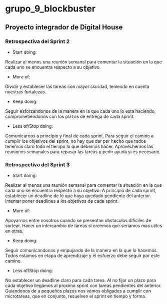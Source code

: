 # grupo_9_blockbuster
## Proyecto integrador de Digital House

### Retrospectiva del Sprint 2

- Start doing:

Realizar al menos una reunión semanal para comentar la situación en la que cada uno se encuentra respecto a su objetivo.

- More of:

Dividir y establecer las tareas con mayor claridad, teniendo en cuenta nuestras fortalezas.

- Keep doing:

Seguir esforzandonos de la manera en la que cada uno lo esta haciendo, comprometiendonos con los plazos de entrega de cada sprint.

- Less of/Stop doing:

Comunicarnos a principio y final de cada sprint. Para seguir el camino a cumplir los objetivos del sprint, no hay que dar por hecho que todos tenemos claro todo el tiempo lo que debemos hacer. Aprovechemos las reuniones semanales para repasar las tareas y pedir ayuda si es necesario.


### Retrospectiva del Sprint 3

- Start doing:

Realizar al menos una reunión semanal para comentar la situación en la que cada uno se encuentra respecto a su objetivo. A principio de cada sprint, establecer un deadline de lo que haya quedado pendiente del anterior. Intentar poner deadlines a los objetivos de cada sprint.

- More of:

Apoyarnos entre nosotros cuando se presentan obstaculos dificiles de sortear. Hacer un intercambio de tareas si creemos que seriamos mas utiles en otras. 

- Keep doing:

Seguir comunicandonos y empujando de la manera en la que lo hacemos. Todos estamos en etapa de aprendizaje y el esfuerzo debe seguir por este camino.

- Less of/Stop doing:

No establecer un deadline claro para cada tarea. Al no fijar un plazo para cada objetivo llegamos al proximo sprint con tareas pendientes del anterior. Guiandonos de a pequeños plazos nos vemos obligados a cumplir con microtareas, que en conjunto, resuelven el sprint en tiempo y forma.  


